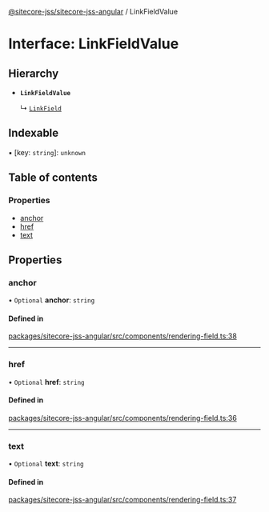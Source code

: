 [@sitecore-jss/sitecore-jss-angular](../README.md) / LinkFieldValue

# Interface: LinkFieldValue

## Hierarchy

- **`LinkFieldValue`**

  ↳ [`LinkField`](LinkField.md)

## Indexable

▪ [key: `string`]: `unknown`

## Table of contents

### Properties

- [anchor](LinkFieldValue.md#anchor)
- [href](LinkFieldValue.md#href)
- [text](LinkFieldValue.md#text)

## Properties

### anchor

• `Optional` **anchor**: `string`

#### Defined in

[packages/sitecore-jss-angular/src/components/rendering-field.ts:38](https://github.com/Sitecore/jss/blob/cafe663df/packages/sitecore-jss-angular/src/components/rendering-field.ts#L38)

___

### href

• `Optional` **href**: `string`

#### Defined in

[packages/sitecore-jss-angular/src/components/rendering-field.ts:36](https://github.com/Sitecore/jss/blob/cafe663df/packages/sitecore-jss-angular/src/components/rendering-field.ts#L36)

___

### text

• `Optional` **text**: `string`

#### Defined in

[packages/sitecore-jss-angular/src/components/rendering-field.ts:37](https://github.com/Sitecore/jss/blob/cafe663df/packages/sitecore-jss-angular/src/components/rendering-field.ts#L37)
